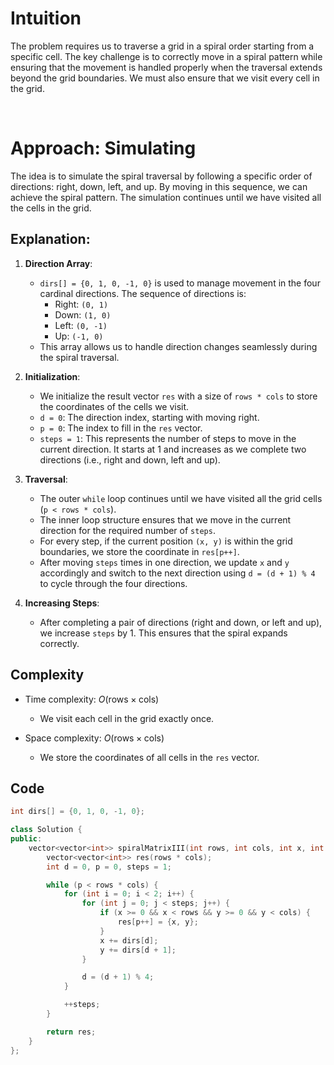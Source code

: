 # Intuition

The problem requires us to traverse a grid in a spiral order starting from a specific cell. The key challenge is to correctly move in a spiral pattern while ensuring that the movement is handled properly when the traversal extends beyond the grid boundaries. We must also ensure that we visit every cell in the grid.

<p>&nbsp;</p>

# Approach: Simulating

The idea is to simulate the spiral traversal by following a specific order of directions: right, down, left, and up. By moving in this sequence, we can achieve the spiral pattern. The simulation continues until we have visited all the cells in the grid.

## Explanation:

1. **Direction Array**:
   - `dirs[] = {0, 1, 0, -1, 0}` is used to manage movement in the four cardinal directions. The sequence of directions is:
     - Right: `(0, 1)`
     - Down: `(1, 0)`
     - Left: `(0, -1)`
     - Up: `(-1, 0)`
   - This array allows us to handle direction changes seamlessly during the spiral traversal.

2. **Initialization**:
   - We initialize the result vector `res` with a size of `rows * cols` to store the coordinates of the cells we visit.
   - `d = 0`: The direction index, starting with moving right.
   - `p = 0`: The index to fill in the `res` vector.
   - `steps = 1`: This represents the number of steps to move in the current direction. It starts at 1 and increases as we complete two directions (i.e., right and down, left and up).

3. **Traversal**:
   - The outer `while` loop continues until we have visited all the grid cells (`p < rows * cols`).
   - The inner loop structure ensures that we move in the current direction for the required number of `steps`.
   - For every step, if the current position `(x, y)` is within the grid boundaries, we store the coordinate in `res[p++]`.
   - After moving `steps` times in one direction, we update `x` and `y` accordingly and switch to the next direction using `d = (d + 1) % 4` to cycle through the four directions.

4. **Increasing Steps**:
   - After completing a pair of directions (right and down, or left and up), we increase `steps` by 1. This ensures that the spiral expands correctly.

## Complexity

- Time complexity: $O(\text{rows} \times \text{cols})$
  - We visit each cell in the grid exactly once.

- Space complexity: $O(\text{rows} \times \text{cols})$
  - We store the coordinates of all cells in the `res` vector.

## Code

```cpp
int dirs[] = {0, 1, 0, -1, 0};

class Solution {
public:
    vector<vector<int>> spiralMatrixIII(int rows, int cols, int x, int y) {
        vector<vector<int>> res(rows * cols);
        int d = 0, p = 0, steps = 1;

        while (p < rows * cols) {
            for (int i = 0; i < 2; i++) {
                for (int j = 0; j < steps; j++) {
                    if (x >= 0 && x < rows && y >= 0 && y < cols) {
                        res[p++] = {x, y};
                    }
                    x += dirs[d];
                    y += dirs[d + 1];
                }

                d = (d + 1) % 4;
            }

            ++steps;
        }

        return res;
    }
};
```
